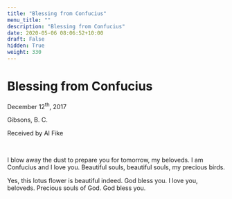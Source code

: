 ```yaml
---
title: "Blessing from Confucius"
menu_title: ""
description: "Blessing from Confucius"
date: 2020-05-06 08:06:52+10:00
draft: False
hidden: True
weight: 330
---
```

# Blessing from Confucius

December 12<sup>th</sup>, 2017

Gibsons, B. C.

Received by Al Fike

 

I blow away the dust to prepare you for tomorrow, my beloveds. I am Confucius and I love you. Beautiful souls, beautiful souls, my precious birds. 

Yes, this lotus flower is beautiful indeed. God bless you. I love you, beloveds. Precious souls of God. God bless you.
